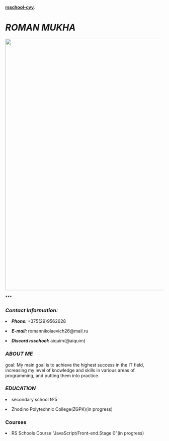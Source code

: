 <head>
  <meta name="viewport" content="width=device-width, initial-scale=1, user-scalable=no">
 </head> 
 <body> 
   <div class="layer1">
   <div class="p">
   <div class="h1">
   <div class="h3">

 <a href="file:///C:/Users/ronik/Desktop/333.html"><b>rsschool-cvv</b></a>.

<h1>
<em>
ROMAN MUKHA
</em>
</h1>

<img src="123.jpg"
width="950"
height="800">

<p>
***
</p>

<h3 >
<em>
Contact Information:
</em>
</h3>

<p>
<li>
<b>
<em>
Phone:
</b>
</em>
 +375(29)9562628
</li>
</p>

<p>
<li>
<b>
<em>
E-mail:
</em>
</b>
 romannikolaevich26@mail.ru
</li>
</p>

<p>
<li>
<b>
<em>
Discord rsschool:
</em>
</b>
 aiquim(@aiquim)
</li>
</p>

<h3>
<em>
ABOUT ME
</em>
</h3>

<p>
goal: 
My main goal is to achieve the highest success in the IT field, increasing my level of knowledge and skills in various areas of programming, and putting them into practice.
</p>

<h3>
<em>
EDUCATION
</em>
</h3>

<p>
<li>
secondary school №5
</li>
</p>

<p>
<li>
Zhodino Polytechnic College(ZGPK)(in progress)
</li>
</p>

<h3>
Courses
</h3>

<p>
<li>
RS Schools Course "JavaScript/Front-end.Stage 0"(in progress)
</li>
</p>
